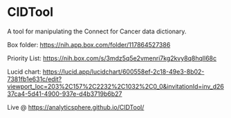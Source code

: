 # CIDTool
A tool for manipulating the Connect for Cancer data dictionary.

Box folder: https://nih.app.box.com/folder/117864527386

Priority List: https://nih.box.com/s/3mdz5q5e2vmenri7kg2kvy8q8hqll68c

Lucid chart: https://lucid.app/lucidchart/600558ef-2c18-49e3-8b02-7381fb1e631c/edit?viewport_loc=203%2C157%2C2232%2C1032%2C0_0&invitationId=inv_d2637ca4-5d41-4900-937e-d4b3719b6b27

Live @ https://analyticsphere.github.io/CIDTool/
